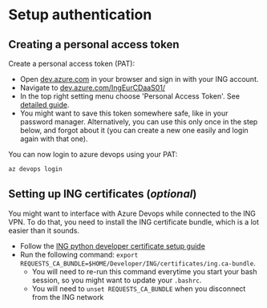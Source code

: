 # Setup authentication

## Creating a personal access token

Create a personal access token (PAT):

- Open [dev.azure.com](https://dev.azure.com/) in your browser and sign in with your ING account.
- Navigate to [dev.azure.com/IngEurCDaaS01/](https://dev.azure.com/IngEurCDaaS01/)
- In the top right setting menu choose 'Personal Access Token'. See [detailed guide](https://docs.microsoft.com/en-us/azure/devops/organizations/accounts/use-personal-access-tokens-to-authenticate?view=azure-devops&tabs=preview-page).
- You might want to save this token somewhere safe, like in your password manager. Alternatively, you can use this only once in the step below, and forgot about it (you can create a new one easily and login again with that one).

You can now login to azure devops using your PAT:

```bash
az devops login
```

## Setting up ING certificates (_optional_)

You might want to interface with Azure Devops while connected to the ING VPN.
To do that, you need to install the ING certificate bundle, which is a lot easier than it sounds.

- Follow the [ING python developer certificate setup guide](https://academy.ing.net/learn/developer-setup/academy/generic/README#8)
- Run the following command: `export REQUESTS_CA_BUNDLE=$HOME/Developer/ING/certificates/ing.ca-bundle`.
   - You will need to re-run this command everytime you start your bash session, so you might want to update your `.bashrc`.
   - You will need to `unset REQUESTS_CA_BUNDLE` when you disconnect from the ING network 
